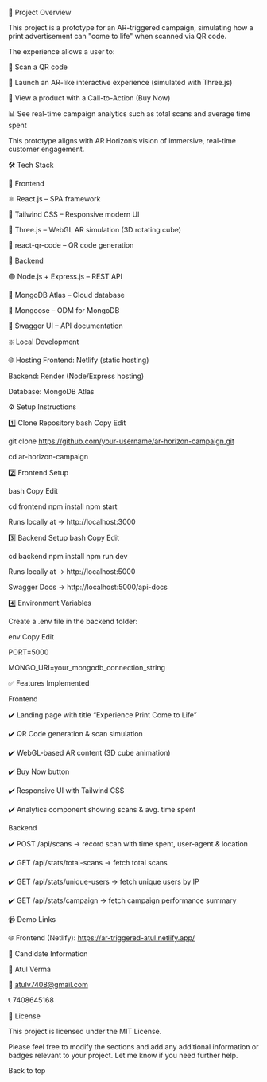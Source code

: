 📖 Project Overview

This project is a prototype for an AR-triggered campaign, simulating how a print advertisement can "come to life" when scanned via QR code.

The experience allows a user to:

📌 Scan a QR code

🎥 Launch an AR-like interactive experience (simulated with Three.js)

🛒 View a product with a Call-to-Action (Buy Now)

📊 See real-time campaign analytics such as total scans and average time spent

This prototype aligns with AR Horizon’s vision of immersive, real-time customer engagement.


🛠 Tech Stack

🔹 Frontend

⚛️ React.js – SPA framework

🎨 Tailwind CSS – Responsive modern UI

🧊 Three.js – WebGL AR simulation (3D rotating cube)

🔲 react-qr-code – QR code generation

🔹 Backend

🟢 Node.js + Express.js – REST API

🍃 MongoDB Atlas – Cloud database

📝 Mongoose – ODM for MongoDB

📑 Swagger UI – API documentation

❇️ Local Development


🌐 Hosting
Frontend: Netlify (static hosting)

Backend: Render (Node/Express hosting)

Database: MongoDB Atlas

⚙️ Setup Instructions

1️⃣ Clone Repository
bash
Copy
Edit

git clone https://github.com/your-username/ar-horizon-campaign.git

cd ar-horizon-campaign


2️⃣ Frontend Setup


bash
Copy
Edit

cd frontend
npm install
npm start

Runs locally at → http://localhost:3000


3️⃣ Backend Setup
bash
Copy
Edit


cd backend
npm install
npm run dev

Runs locally at → http://localhost:5000

Swagger Docs → http://localhost:5000/api-docs


4️⃣ Environment Variables


Create a .env file in the backend folder:

env
Copy
Edit

PORT=5000

MONGO_URI=your_mongodb_connection_string


✅ Features Implemented

Frontend


✔️ Landing page with title “Experience Print Come to Life”

✔️ QR Code generation & scan simulation

✔️ WebGL-based AR content (3D cube animation)

✔️ Buy Now button

✔️ Responsive UI with Tailwind CSS

✔️ Analytics component showing scans & avg. time spent

Backend


✔️ POST /api/scans → record scan with time spent, user-agent & location

✔️ GET /api/stats/total-scans → fetch total scans

✔️ GET /api/stats/unique-users → fetch unique users by IP

✔️ GET /api/stats/campaign → fetch campaign performance summary

📹 Demo Links





🌐 Frontend (Netlify): https://ar-triggered-atul.netlify.app/

🚀 Candidate Information

👤 Atul Verma

📧 atulv7408@gmail.com

📞 7408645168


🪪 License

This project is licensed under the MIT License.

Please feel free to modify the sections and add any additional information or badges relevant to your project. Let me know if you need further help.

Back to top

